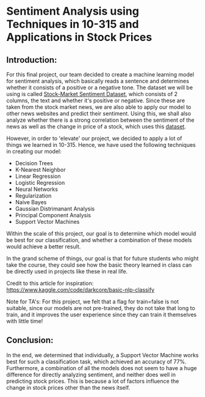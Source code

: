 # Sentiment Analysis using Techniques in 10-315 and Applications in Stock Prices

## Introduction:
For this final project, our team decided to create a machine learning model for sentiment analysis, which basically reads a sentence and determines whether it consists of a positive or a negative tone. The dataset we will be using is called [Stock-Market Sentiment Dataset](https://www.kaggle.com/datasets/yash612/stockmarket-sentiment-dataset), which consists of 2 columns, the text and whether it's positive or negative. Since these are taken from the stock market news, we are also able to apply our model to other news websites and predict their sentiment. Using this, we shall also analyze whether there is a strong correlation between the sentiment of the news as well as the change in price of a stock, which uses this [dataset](https://www.kaggle.com/datasets/BidecInnovations/stock-price-and-news-realted-to-it?select=AppleNewsStock.csv).

However, in order to 'elevate' our project, we decided to apply a lot of things we learned in 10-315. Hence, we have used the following techniques in creating our model:

- Decision Trees
- K-Nearest Neighbor
- Linear Regression
- Logistic Regression
- Neural Networks
- Regularization
- Naive Bayes
- Gaussian Distrimanant Analysis
- Principal Component Analysis
- Support Vector Machines

Within the scale of this project, our goal is to determine which model would be best for our classification, and whether a combination of these models would achieve a better result.

In the grand scheme of things, our goal is that for future students who might take the course, they could see how the basic theory learned in class can be directly used in projects like these in real life.

Credit to this article for inspiration: https://www.kaggle.com/code/darkcore/basic-nlp-classify

Note for TA's: For this project, we felt that a flag for train=false is not suitable, since our models are not pre-trained, they do not take that long to train, and it improves the user experience since they can train it themselves with little time! 
## Conclusion:
In the end, we determined that individually, a Support Vector Machine works best for such a classification task, which achieved an accuracy of 77%. Furthermore, a combination of all the models does not seem to have a huge difference for directly analyzing sentiment, and neither does well in predicting stock prices. This is because a lot of factors influence the change in stock prices other than the news itself.


